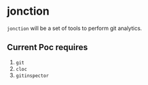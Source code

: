 # jonction

`jonction` will be a set of tools to perform git analytics.

## Current Poc requires

1. `git`
2. `cloc`
3. `gitinspector`
